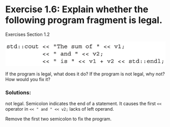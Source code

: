 # Exercise 1.6: Explain whether the following program fragment is legal.
Exercises Section 1.2

<p align = "center">
    <img src = "../images/1.6.png">
</p>
If the program is legal, what does it do? If the program is not legal, why not? How would you fix it?

### Solutions:
not legal. Semicolon indicates the end of a statement. It causes the first `<<` operator in `<< " and " << v2;` lacks of left operand.

Remove the first two semicolon to fix the program.
